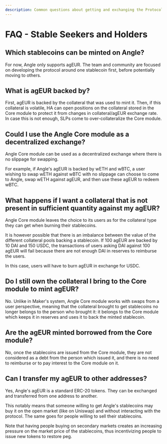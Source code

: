 ```yaml
---
description: Common questions about getting and exchanging the Protocol's stablecoins
---
```


# FAQ - Stable Seekers and Holders

## Which stablecoins can be minted on Angle?

For now, Angle only supports agEUR. The team and community are focused on developing the protocol around one stablecoin first, before potentially moving to others.

## What is agEUR backed by?

First, agEUR is backed by the collateral that was used to mint it. Then, if this collateral is volatile, HA can open positions on the collateral stored in the Core module to protect it from changes in collateral/agEUR exchange rate. In case this is not enough, SLPs come to over-collateralize the Core module.

## Could I use the  Angle Core module as a decentralized exchange?

Angle Core module can be used as a decentralized exchange where there is no slippage for swapping.

For example, if Angle's agEUR is backed by wETH and wBTC, a user wishing to swap wETH against wBTC with no slippage can choose to come to Angle, swap wETH against agEUR, and then use these agEUR to redeem wBTC.

## What happens if I want a collateral that is not present in sufficient quantity against my agEUR?

Angle Core module leaves the choice to its users as for the collateral type they can get when burning their stablecoins.

It is however possible that there is an imbalance between the value of the different collateral pools backing a stablecoin. If 100 agEUR are backed by 10 DAI and 150 USDC, the transactions of users asking DAI against 100 agEUR will fail because there are not enough DAI in reserves to reimburse the users.

In this case, users will have to burn agEUR in exchange for USDC.

## Do I still own the collateral I bring to the Core module to mint agEUR?

No. Unlike in Maker's system, Angle Core module works with swaps from a user perspective, meaning that the collateral brought to get stablecoins no longer belongs to the person who brought it: it belongs to the Core module which keeps it in reserves and uses it to back the minted stablecoin.

## Are the agEUR minted borrowed from the Core module?

No, once the stablecoins are issued from the Core module, they are not considered as a debt from the person which issued it, and there is no need to reimburse or to pay interest to the Core module on it.

## Can I transfer my agEUR to other addresses?

Yes, Angle's agEUR is a standard ERC-20 tokens. They can be exchanged and transferred from one address to another.

This notably means that someone willing to get Angle's stablecoins may buy it on the open market (like on Uniswap) and without interacting with the protocol. The same goes for people willing to sell their stablecoins.

Note that having people buying on secondary markets creates an increasing pressure on the market price of the stablecoins, thus incentivizing people to issue new tokens to restore peg.
